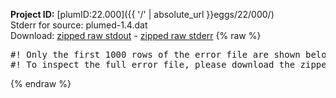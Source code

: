 **Project ID:** [plumID:22.000]({{ '/' | absolute_url }}eggs/22/000/)  
Stderr for source:  plumed-1.4.dat   
Download: [zipped raw stdout](plumed-1.4.dat.plumed.stdout.txt.zip) - [zipped raw stderr](plumed-1.4.dat.plumed.stderr.txt.zip) 
{% raw %}
<pre>
#! Only the first 1000 rows of the error file are shown below
#! To inspect the full error file, please download the zipped raw stderr file above
</pre>
{% endraw %}
